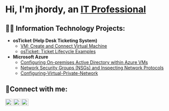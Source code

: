 <h1>Hi, I'm jhordy, an <a href="https://www.linkedin.com/in/jhordy-mote-187402227/">IT Professional</a></h1>

<h2>👨‍💻 Information Technology Projects:</h2>

- <b>osTicket (Help Desk Ticketing System)</b>
  - [VM: Create and Connect Virtual Machine](https://github.com/jhordymote/Virtual-Machine)
  - [osTicket: Ticket Lifecycle Examples](https://github.com/jhordymote/ticket-lifecycle)
- <b>Microsoft Azure</b>
  - [Configuring On-premises Active Directory within Azure VMs](https://github.com/jhordymote/Active-Directory)
  - [Network Security Groups (NSGs) and Inspecting Network Protocols](https://github.com/jhordymote/azure-network-protocols)
  - [Configuring-Virtual-Private-Network](https://github.com/jhordymote/Virtual-Private-Network)

<h2>🤳Connect with me:</h2>

[<img align="left" alt="Jhordy | Twitter" width="22px" src="https://cdn.jsdelivr.net/npm/simple-icons@v3/icons/twitter.svg" />][twitter]
[<img align="left" alt="Jhordy | LinkedIn" width="22px" src="https://cdn.jsdelivr.net/npm/simple-icons@v3/icons/linkedin.svg" />][linkedin]
[<img align="left" alt="Jhordy | Instagram" width="22px" src="https://cdn.jsdelivr.net/npm/simple-icons@v3/icons/instagram.svg" />][instagram]

[twitter]: [https://twitter.com/JhordyMote](https://twitter.com/JNevherland)
[instagram]: [https://www.instagram.com/JhordyMote](https://www.instagram.com/nevherland_official/)
[linkedin]: [https://linkedin.com/in/JhordyMote](https://www.linkedin.com/in/jhordy-mote-187402227/)
